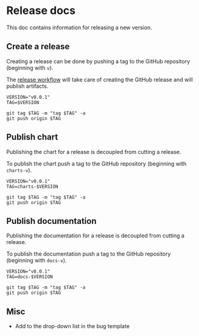 # Release docs

This doc contains information for releasing a new version.

## Create a release

Creating a release can be done by pushing a tag to the GitHub repository (beginning with `v`).

The [release workflow](../../.github/workflows/release.yaml) will take care of creating the GitHub release and will publish artifacts.

```shell
VERSION="v0.0.1"
TAG=$VERSION

git tag $TAG -m "tag $TAG" -a
git push origin $TAG
```

## Publish chart

Publishing the chart for a release is decoupled from cutting a release.

To publish the chart push a tag to the GitHub repository (beginning with `charts-v`).

```shell
VERSION="v0.0.1"
TAG=charts-$VERSION

git tag $TAG -m "tag $TAG" -a
git push origin $TAG
```

## Publish documentation

Publishing the documentation for a release is decoupled from cutting a release.

To publish the documentation push a tag to the GitHub repository (beginning with `docs-v`).

```shell
VERSION="v0.0.1"
TAG=docs-$VERSION

git tag $TAG -m "tag $TAG" -a
git push origin $TAG
```

## Misc

- Add to the drop-down list in the bug template
